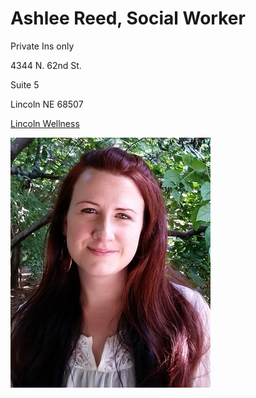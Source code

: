 # Ashlee Reed, Social Worker

Private Ins only

4344 N. 62nd St.

Suite 5

Lincoln NE 68507

[Lincoln Wellness](https://www.lincolnwellnessgroup.com/ashlee-reed/)

![picture](./markdown/resources/images/aReed.jpeg)
